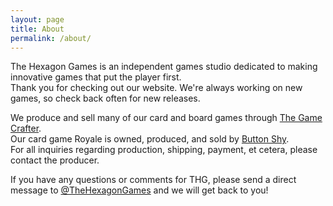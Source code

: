 ```yaml
---
layout: page
title: About
permalink: /about/
---
```

The Hexagon Games is an independent games studio dedicated to making innovative games that put the player first.  
Thank you for checking out our website. We're always working on new games, so check back often for new releases.  

We produce and sell many of our card and board games through [The Game Crafter](https://www.thegamecrafter.com/).  
Our card game Royale is owned, produced, and sold by [Button Shy](https://buttonshygames.com/).   
For all inquiries regarding production, shipping, payment, et cetera, please contact the producer.  

If you have any questions or comments for THG, please send a direct message to [@TheHexagonGames](https://twitter.com/TheHexagonGames) and we will get back to you!  
